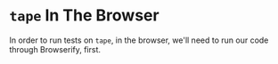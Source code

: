 # `tape` In The Browser

In order to run tests on `tape`, in the browser, we'll need to run our code through Browserify, first.
